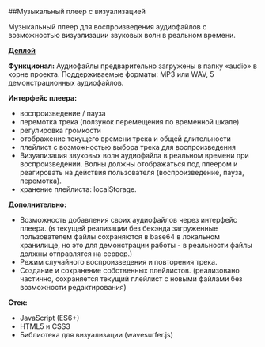 ##Музыкальный плеер с визуализацией

Музыкальный плеер для воспроизведения аудиофайлов с возможностью визуализации звуковых волн в реальном времени.

**[Деплой](https://marerma-player.netlify.app/)**

**Функционал:**
Аудиофайлы предварительно загружены в папку «audio» в корне проекта.
Поддерживаемые форматы: MP3 или WAV, 5 демонстрационных аудиофайлов.

**Интерфейс плеера:**

- воспроизведение / пауза
- перемотка трека (ползунок перемещения по временной шкале)
- регулировка громкости
- отображение текущего времени трека и общей длительности
- плейлист с возможностью выбора трека для воспроизведения
- Визуализация звуковых волн аудиофайла в реальном времени при воспроизведении. Волны должны отображаться под плеером и реагировать на действия пользователя (воспроизведение, пауза, перемотка).
- хранение плейлиста: localStorage. 

**Дополнительно:**

- Возможность добавления своих аудиофайлов через интерфейс плеера. (в текущей реализации без бекэнда загруженные пользователем файлы сохраняются в base64 в локальном хранилище, но это для демонстрации работы - в реальности файлы должны отправлятся на сервер.)
- Режим случайного воспроизведения и повторения трека.
- Создание и сохранение собственных плейлистов. (реализовано частично, сохраняется текущий плейлист с новыми файлами без возможности редактирования)

**Стек:**
- JavaScript (ES6+)
- HTML5 и CSS3
- Библиотека для визуализации (wavesurfer.js)
